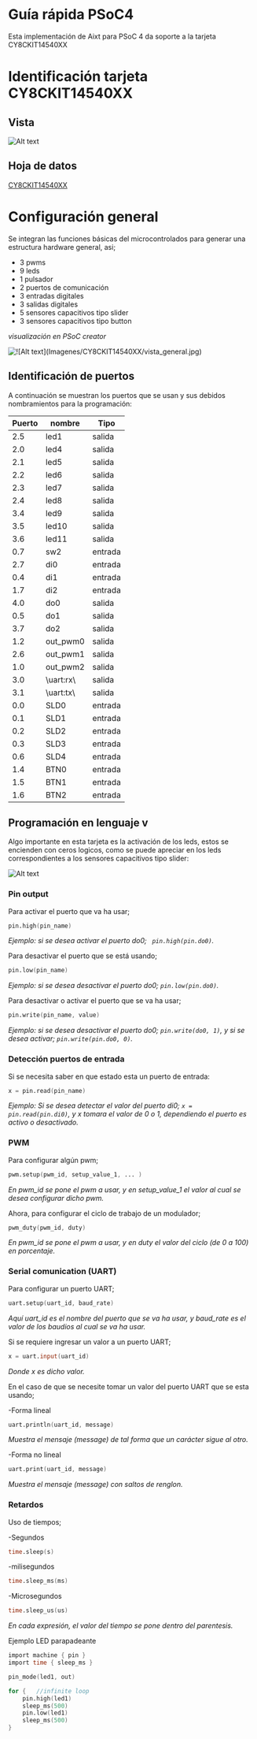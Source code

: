 
# Guía rápida PSoC4
Esta implementación de Aixt para PSoC 4 da soporte a la tarjeta   CY8CKIT14540XX

# Identificación tarjeta CY8CKIT14540XX	

## Vista

![Alt text](Imagenes/CY8CKIT14540XX/vista_general.jpg)

## Hoja de datos
[CY8CKIT14540XX](https://www.infineon.com/dgdl/Infineon-CY8CKIT-145-40XX_PSoC_4000S_Prototyping_Kit_Guide-UserManual-v01_00-EN.pdf?fileId=8ac78c8c7d0d8da4017d0efccdd91344)



# Configuración general

Se integran las funciones básicas del microcontrolados para generar una estructura hardware general, asi;

- 3 pwms
- 9 leds
- 1 pulsador
- 2 puertos de comunicación
- 3 entradas digitales
- 3 salidas digitales
- 5 sensores capacitivos tipo slider
- 3 sensores capacitivos tipo button

*visualización en PSoC creator*

![!\[Alt text\](Imagenes/CY8CKIT14540XX/vista_general.jpg)](Imagenes/CY8CKIT14540XX/Estructura_general_hardware_14540.jpg)

## Identificación de puertos
A continuación se muestran los puertos que se usan y sus debidos nombramientos para la programación: 

Puerto | nombre |Tipo    |
--  |-       |-       |
2.5 |led1    |salida
2.0 |led4    |salida
2.1 |led5    |salida
2.2 |led6    |salida
2.3 |led7    |salida
2.4 |led8    |salida
3.4 |led9    |salida
3.5 |led10   |salida
3.6 |led11   |salida
0.7 |sw2     |entrada
2.7 |di0     |entrada
0.4 |di1     |entrada
1.7 |di2     |entrada
4.0 |do0     |salida
0.5 |do1     |salida
3.7 |do2     |salida
1.2 |out_pwm0|salida
2.6 |out_pwm1|salida
1.0 |out_pwm2|salida
3.0 |\uart:rx\ |salida
3.1 |\uart:tx\ |salida
0.0 |SLD0     |entrada
0.1 |SLD1     |entrada
0.2 |SLD2     |entrada
0.3 |SLD3     |entrada
0.6 |SLD4     |entrada
1.4 |BTN0     |entrada
1.5 |BTN1     |entrada
1.6 |BTN2     |entrada

## Programación en lenguaje v

Algo importante en esta tarjeta es la activación de los leds, estos se encienden con ceros logicos, como se puede apreciar en los leds correspondientes a los sensores capacitivos tipo slider:

![Alt text](Imagenes/CY8CKIT14540XX/leds14540.jpg)

### Pin output

Para activar el puerto que va ha usar;
```v
pin.high(pin_name)
```
*Ejemplo: si se desea activar el puerto do0; ` pin.high(pin.do0)`.*

Para desactivar el puerto que se está usando;
```v
pin.low(pin_name)
```
*Ejemplo: si se desea desactivar el puerto do0; `pin.low(pin.do0)`.*

Para desactivar o activar el puerto que se va ha usar;

```v
pin.write(pin_name, value)
```
*Ejemplo: si se desea desactivar el puerto do0;  `pin.write(do0, 1)`, y si se desea activar;  `pin.write(pin.do0, 0)`.*

### Detección puertos de entrada

Si se necesita saber en que estado esta un puerto de entrada:
```v
x = pin.read(pin_name)
```

*Ejemplo: Si se desea detectar el valor del puerto di0;  `x = pin.read(pin.di0)`, y x tomara el valor de 0 o 1, dependiendo el puerto es activo o desactivado.*

### PWM

Para configurar algún pwm;
```v
pwm.setup(pwm_id, setup_value_1, ... )
```
*En pwm_id se pone el pwm a usar,  y en setup_value_1 el valor al cual se desea configurar dicho pwm.*


Ahora, para configurar el ciclo de trabajo de un modulador;
```v
pwm_duty(pwm_id, duty)
```
*En pwm_id se pone el pwm a usar,  y en duty el valor del ciclo (de 0 a 100) en porcentaje.*

### Serial comunication (UART)

Para configurar un puerto UART;
```v
uart.setup(uart_id, baud_rate)
```
*Aquí uart_id es el nombre del puerto que se va ha usar, y baud_rate es el valor de los baudios al cual se va ha usar.*

Si se requiere ingresar un valor a un puerto UART;
```v
x = uart.input(uart_id)
```
*Donde x es dicho valor.*

En el caso de que se necesite tomar un valor del puerto UART que se esta usando;

-Forma lineal
```v
uart.println(uart_id, message)
```
*Muestra el mensaje (message) de tal forma que un carácter sigue al otro.*

-Forma no lineal
```v
uart.print(uart_id, message)
```
*Muestra el mensaje (message) con saltos de renglon.*

### Retardos

Uso de tiempos;

-Segundos
```v
time.sleep(s)
```
-milisegundos

```v
time.sleep_ms(ms)
```


-Microsegundos

```v
time.sleep_us(us)
```
*En cada expresión, el valor del tiempo se pone dentro del parentesis.*

Ejemplo LED parapadeante

```v
import machine { pin }
import time { sleep_ms }

pin_mode(led1, out)

for {   //infinite loop
    pin.high(led1)
    sleep_ms(500)
    pin.low(led1)
    sleep_ms(500)
}
```